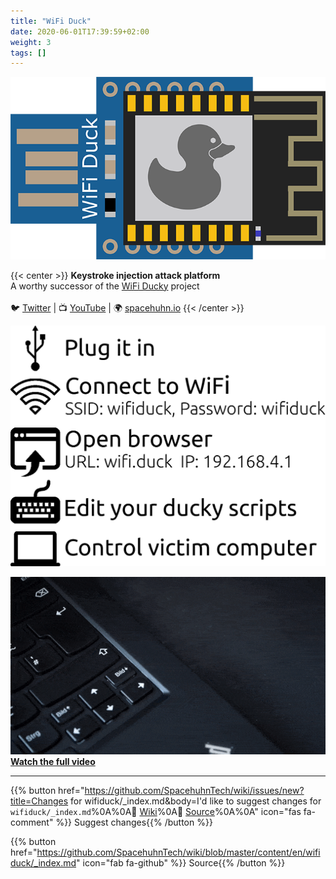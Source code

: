 ```yaml
---
title: "WiFi Duck"
date: 2020-06-01T17:39:59+02:00
weight: 3
tags: []
---
```


  ![WiFi Duck Logo](/media/wifi_duck/logo.png?height=100px)

{{< center >}}
<b>Keystroke injection attack platform</b>
<br>
A worthy successor of the <a href="https://github.com/spacehuhn/wifi_ducky/">WiFi Ducky</a> project
<br>
<br>
  🐦 <a href="https://twitter.com/spacehuhn">Twitter</a>
| 📺 <a href="https://www.youtube.com/spacehuhn">YouTube</a>
| 🌍 <a href="https://spacehuhn.io">spacehuhn.io</a>
{{< /center >}}

![](/media/wifi_duck/usage.png?width=400px)

![](/media/wifi_duck/showcase.gif)
**[Watch the full video](https://www.youtube.com/watch?v=sSJuGXd8QRk)**

---

{{% button href="https://github.com/SpacehuhnTech/wiki/issues/new?title=Changes for wifiduck/_index.md&body=I'd like to suggest changes for `wifiduck/_index.md`%0A%0A:link: [Wiki](https://spacehuhn.wiki/wifiduck/)%0A:link: [Source](https://github.com/SpacehuhnTech/wiki/blob/master/content/en/wifiduck/_index.md)%0A%0A<!-- Describe your desired changes -->" icon="fas fa-comment" %}}&nbsp;Suggest changes{{% /button %}}

{{% button href="https://github.com/SpacehuhnTech/wiki/blob/master/content/en/wifiduck/_index.md" icon="fab fa-github" %}}&nbsp;Source{{% /button %}}